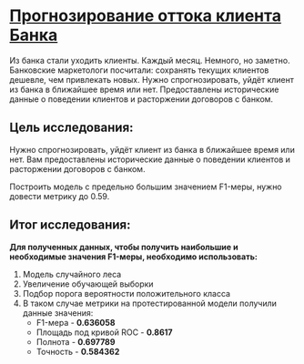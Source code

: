 # [Прогнозирование оттока клиента Банка]()
Из банка стали уходить клиенты. Каждый месяц. Немного, но заметно. Банковские маркетологи посчитали: сохранять текущих клиентов дешевле, чем привлекать новых.
Нужно спрогнозировать, уйдёт клиент из банка в ближайшее время или нет. Предоставлены исторические данные о поведении клиентов и расторжении договоров с банком.

## Цель исследования:
Нужно спрогнозировать, уйдёт клиент из банка в ближайшее время или нет. Вам предоставлены исторические данные о поведении клиентов и расторжении договоров с банком.

Построить модель с предельно большим значением F1-меры, нужно довести метрику до 0.59.

## Итог исследования:
**Для полученных данных, чтобы получить наибольшие и необходимые значения F1-меры, необходимо использовать:**

1. Модель случайного леса
2. Увеличение обучающей выборки
3. Подбор порога вероятности положительного класса
4. В таком случае метрики на протестированной модели получили данные значения:
    - F1-мера - **0.636058**
    - Площадь под кривой ROC - **0.8617**
    - Полнота - **0.697789**
    - Точность - **0.584362**
